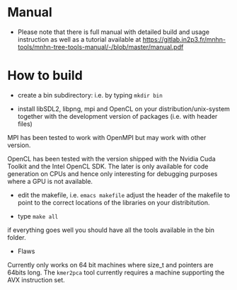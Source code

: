 # Manual

* Please note that there is full manual with detailed build and usage 
  instruction as well as a tutorial available at
  https://gitlab.in2p3.fr/mnhn-tools/mnhn-tree-tools-manual/-/blob/master/manual.pdf

# How to build

* create a bin subdirectory: i.e. by typing `mkdir bin`

* install libSDL2, libpng, mpi and OpenCL on your distribution/unix-system
together with the development version of packages (i.e. with header files)

MPI has been tested to work with OpenMPI but may work with other version.

OpenCL has been tested with the version shipped with the Nvidia Cuda Toolkit 
and the Intel OpenCL SDK. The later is only available for code generation on 
CPUs and hence only interesting for debugging purposes where a GPU is 
not available.

* edit the makefile, i.e. `emacs makefile`
adjust the header of the makefile to point to the correct locations 
of the libraries on your distribitution.

* type `make all`

if everything goes well you should have all the tools available in the bin
folder.

* Flaws

Currently only works on 64 bit machines where size_t and pointers are 64bits
long. The `kmer2pca` tool currently requires a machine supporting the AVX 
instruction set. 
